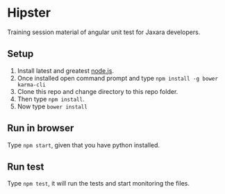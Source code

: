 # Hipster
Training session material of angular unit test for Jaxara developers.

## Setup
1. Install latest and greatest [node.js](https://nodejs.org).
2. Once installed open command prompt and type `npm install -g bower karma-cli`
3. Clone this repo and change directory to this repo folder.
4. Then type `npm install`.
5. Now type `bower install`

## Run in browser
Type `npm start`, given that you have python installed.

## Run test
Type `npm test`, it will run the tests and start monitoring the files.
